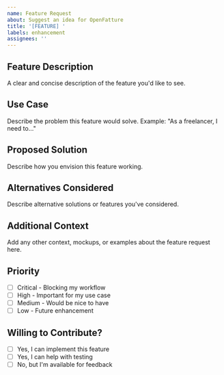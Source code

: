 ```yaml
---
name: Feature Request
about: Suggest an idea for OpenFatture
title: '[FEATURE] '
labels: enhancement
assignees: ''
---
```


## Feature Description
A clear and concise description of the feature you'd like to see.

## Use Case
Describe the problem this feature would solve.
Example: "As a freelancer, I need to..."

## Proposed Solution
Describe how you envision this feature working.

## Alternatives Considered
Describe alternative solutions or features you've considered.

## Additional Context
Add any other context, mockups, or examples about the feature request here.

## Priority
- [ ] Critical - Blocking my workflow
- [ ] High - Important for my use case
- [ ] Medium - Would be nice to have
- [ ] Low - Future enhancement

## Willing to Contribute?
- [ ] Yes, I can implement this feature
- [ ] Yes, I can help with testing
- [ ] No, but I'm available for feedback
